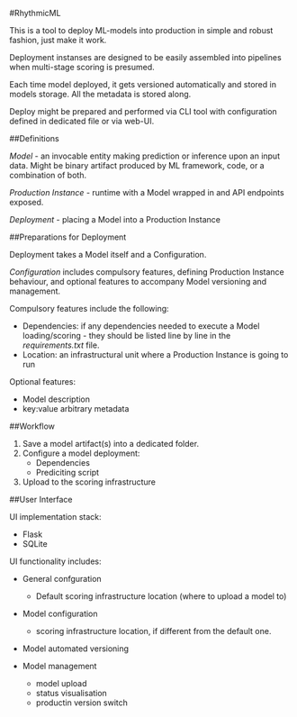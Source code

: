 #RhythmicML

This is a tool to deploy ML-models into production in simple and robust fashion, just make it work.

Deployment instanses are designed to be easily assembled into pipelines when multi-stage scoring is presumed.

Each time model deployed, it gets versioned automatically and stored in models storage. All the metadata is stored along.

Deploy might be prepared and performed via CLI tool with configuration defined in dedicated file or via web-UI.

##Definitions

*Model* - an invocable entity making prediction or inference upon an input data. Might be binary artifact produced by ML framework, code, or a combination of both.

*Production Instance* - runtime with a Model wrapped in and API endpoints exposed.

*Deployment* - placing a Model into  a Production Instance


##Preparations for Deployment

Deployment takes a Model itself and a Configuration. 

*Configuration* includes compulsory features, defining Production Instance behaviour, and optional features to accompany Model versioning and management.

Compulsory features include the following:
+ Dependencies: if any dependencies needed to execute a Model loading/scoring - they should be listed line by line in the *requirements.txt* file.
+ Location: an infrastructural unit where a Production Instance is going to run

Optional features:
+ Model description
+ key:value arbitrary metadata

##Workflow
1. Save a model artifact(s) into a dedicated folder.
2. Configure a model deployment:
    + Dependencies
    + Prediciting script
3. Upload to the scoring infrastructure




##User Interface

UI implementation stack:
* Flask
* SQLite

UI functionality includes:

+ General confguration
    - Default scoring infrastructure location (where to upload a model to)

+ Model configuration
    - scoring infrastructure location, if different from the default one.

+ Model automated versioning

+ Model management
    - model upload 
    - status visualisation
    - productin version switch